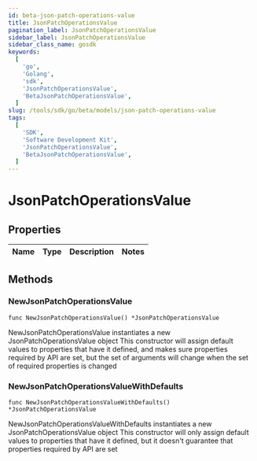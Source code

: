 ```yaml
---
id: beta-json-patch-operations-value
title: JsonPatchOperationsValue
pagination_label: JsonPatchOperationsValue
sidebar_label: JsonPatchOperationsValue
sidebar_class_name: gosdk
keywords:
  [
    'go',
    'Golang',
    'sdk',
    'JsonPatchOperationsValue',
    'BetaJsonPatchOperationsValue',
  ]
slug: /tools/sdk/go/beta/models/json-patch-operations-value
tags:
  [
    'SDK',
    'Software Development Kit',
    'JsonPatchOperationsValue',
    'BetaJsonPatchOperationsValue',
  ]
---
```


# JsonPatchOperationsValue

## Properties

| Name | Type | Description | Notes |
| ---- | ---- | ----------- | ----- |

## Methods

### NewJsonPatchOperationsValue

`func NewJsonPatchOperationsValue() *JsonPatchOperationsValue`

NewJsonPatchOperationsValue instantiates a new JsonPatchOperationsValue object This constructor will assign default values to properties that have it defined, and makes sure properties required by API are set, but the set of arguments will change when the set of required properties is changed

### NewJsonPatchOperationsValueWithDefaults

`func NewJsonPatchOperationsValueWithDefaults() *JsonPatchOperationsValue`

NewJsonPatchOperationsValueWithDefaults instantiates a new JsonPatchOperationsValue object This constructor will only assign default values to properties that have it defined, but it doesn't guarantee that properties required by API are set

